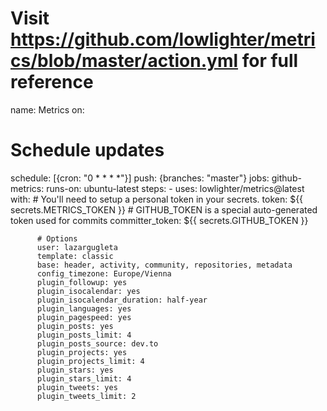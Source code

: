 # Visit https://github.com/lowlighter/metrics/blob/master/action.yml for full reference
name: Metrics
on:
  # Schedule updates
  schedule: [{cron: "0 * * * *"}]
  push: {branches: "master"}
jobs:
  github-metrics:
    runs-on: ubuntu-latest
    steps:
      - uses: lowlighter/metrics@latest
        with:
          # You'll need to setup a personal token in your secrets.
          token: ${{ secrets.METRICS_TOKEN }}
          # GITHUB_TOKEN is a special auto-generated token used for commits
          committer_token: ${{ secrets.GITHUB_TOKEN }}

          # Options
          user: lazargugleta
          template: classic
          base: header, activity, community, repositories, metadata
          config_timezone: Europe/Vienna
          plugin_followup: yes
          plugin_isocalendar: yes
          plugin_isocalendar_duration: half-year
          plugin_languages: yes
          plugin_pagespeed: yes
          plugin_posts: yes
          plugin_posts_limit: 4
          plugin_posts_source: dev.to
          plugin_projects: yes
          plugin_projects_limit: 4
          plugin_stars: yes
          plugin_stars_limit: 4
          plugin_tweets: yes
          plugin_tweets_limit: 2
